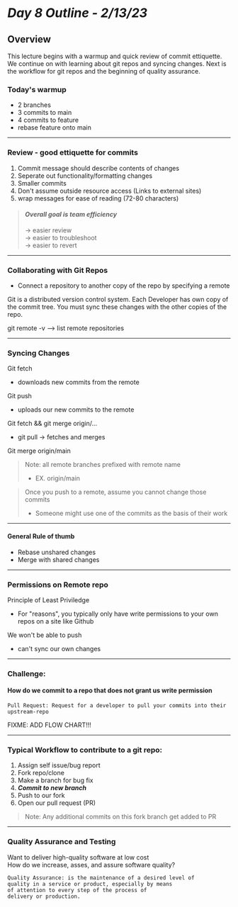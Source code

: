 # ***Day 8 Outline - 2/13/23***

## **Overview**
This lecture begins with a warmup and quick review of commit ettiquette. We continue on with learning about git repos and syncing changes. Next is the workflow for git repos and the beginning of quality assurance.

### **Today's warmup**
- 2 branches
- 3 commits to main
- 4 commits to feature
- rebase feature onto main

---

### **Review - good ettiquette for commits**
1. Commit message should describe contents of changes
2. Seperate out functionality/formatting changes
3. Smaller commits
4. Don't assume outside resource access (Links to external sites)
5. wrap messages for ease of reading (72-80 characters)

>#### ***Overall goal is team efficiency***
>-> easier review  
>-> easier to troubleshoot  
>-> easier to revert  

---

### **Collaborating with Git Repos**
- Connect a repository to another copy of the repo by specifying a remote

Git is a distributed version control system. 
Each Developer has own copy of the commit tree. 
You must sync these changes with the other copies of the repo.

git remote -v --> list remote repositories

---

### **Syncing Changes**
Git fetch   
- downloads new commits from the remote  

Git push  
- uploads our new commits to the remote  

Git fetch && git merge origin/...
- git pull -> fetches and merges    

Git merge origin/main

>Note: all remote branches prefixed with remote name  
>- EX. origin/main

>Once you push to a remote, assume you cannot change those commits
>- Someone might use one of the commits as the basis of their work

---

#### **General Rule of thumb**
- Rebase unshared changes
- Merge with shared changes

---

### **Permissions on Remote repo**
Principle of Least Priviledge
- For "reasons", you typically only have write permissions 
to your own repos on a site like Github

We won't be able to push  
- can't sync our own changes

---

### **Challenge:** 
#### **How do we commit to a repo that does not grant us write permission**
    Pull Request: Request for a developer to pull your commits into their upstream-repo

FIXME: ADD FLOW CHART!!!

---

### **Typical Workflow to contribute to a git repo:**
1. Assign self issue/bug report
2. Fork repo/clone
3. Make a branch for bug fix
4. ***Commit to new branch***
5. Push to our fork
6. Open our pull request (PR)
> Note: Any additional commits on this fork branch get added to PR

---

### **Quality Assurance and Testing**
Want to deliver high-quality software at low cost  
How do we increase, asses, and assure software quality?

    Quality Assurance: is the maintenance of a desired level of 
    quality in a service or product, especially by means 
    of attention to every step of the process of 
    delivery or production.


